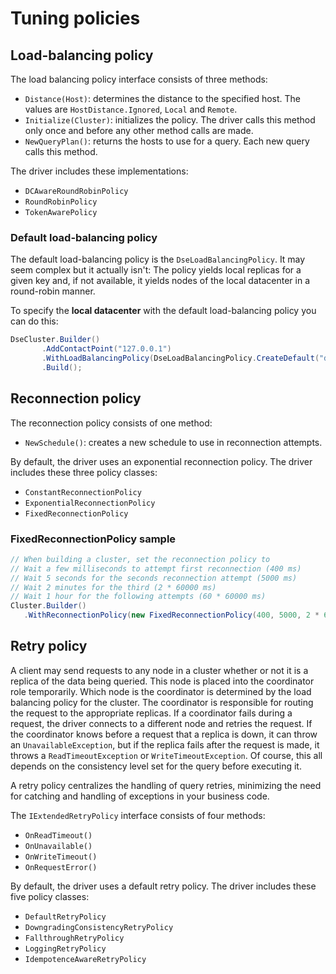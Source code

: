 # Tuning policies

## Load-balancing policy

The load balancing policy interface consists of three methods:

- `Distance(Host)`: determines the distance to the specified host. The values are `HostDistance.Ignored`, `Local` 
and `Remote`.
- `Initialize(Cluster)`: initializes the policy. The driver calls this method only once and before any other method
calls are made.
- `NewQueryPlan()`: returns the hosts to use for a query. Each new query calls this method.

The driver includes these implementations:

- `DCAwareRoundRobinPolicy`
- `RoundRobinPolicy`
- `TokenAwarePolicy`

### Default load-balancing policy

The default load-balancing policy is the `DseLoadBalancingPolicy`. It may seem complex but it actually isn't: The policy yields local replicas for a given key and, if not available, it yields nodes of the local datacenter in a round-robin manner.

To specify the **local datacenter** with the default load-balancing policy you can do this:

```csharp
DseCluster.Builder()
       .AddContactPoint("127.0.0.1")
       .WithLoadBalancingPolicy(DseLoadBalancingPolicy.CreateDefault("datacenter1"))
       .Build();
```

## Reconnection policy

The reconnection policy consists of one method:

- `NewSchedule()`: creates a new schedule to use in reconnection attempts.

By default, the driver uses an exponential reconnection policy. The driver includes these three policy classes:

- `ConstantReconnectionPolicy`
- `ExponentialReconnectionPolicy`
- `FixedReconnectionPolicy`

### FixedReconnectionPolicy sample

```csharp
// When building a cluster, set the reconnection policy to 
// Wait a few milliseconds to attempt first reconnection (400 ms) 
// Wait 5 seconds for the seconds reconnection attempt (5000 ms) 
// Wait 2 minutes for the third (2 * 60000 ms) 
// Wait 1 hour for the following attempts (60 * 60000 ms) 
Cluster.Builder()
   .WithReconnectionPolicy(new FixedReconnectionPolicy(400, 5000, 2 * 60000, 60 * 60000)
```

## Retry policy

A client may send requests to any node in a cluster whether or not it is a replica of the data being queried. This
node is placed into the coordinator role temporarily. Which node is the coordinator is determined by the load
balancing policy for the cluster. The coordinator is responsible for routing the request to the appropriate replicas.
If a coordinator fails during a request, the driver connects to a different node and retries the request. If the
coordinator knows before a request that a replica is down, it can throw an `UnavailableException`, but if the replica
fails after the request is made, it throws a `ReadTimeoutException` or `WriteTimeoutException`. Of course, this all
depends on the consistency level set for the query before executing it.

A retry policy centralizes the handling of query retries, minimizing the need for catching and handling of exceptions
in your business code.

The `IExtendedRetryPolicy` interface consists of four methods:

- `OnReadTimeout()`
- `OnUnavailable()`
- `OnWriteTimeout()`
- `OnRequestError()`

By default, the driver uses a default retry policy. The driver includes these five policy classes:

- `DefaultRetryPolicy`
- `DowngradingConsistencyRetryPolicy`
- `FallthroughRetryPolicy`
- `LoggingRetryPolicy`
- `IdempotenceAwareRetryPolicy`